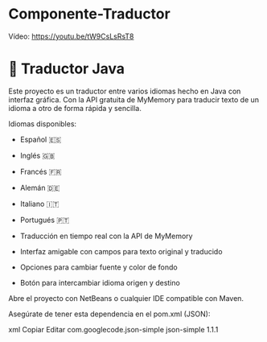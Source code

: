 # Componente-Traductor

Vídeo: https://youtu.be/tW9CsLsRsT8



# 📝 Traductor  Java

Este proyecto es un traductor entre varios idiomas hecho en Java con interfaz gráfica. Con la API gratuita de MyMemory para traducir texto de un idioma a otro de forma rápida y sencilla.



 Idiomas disponibles:

- Español 🇪🇸  
- Inglés 🇬🇧  
- Francés 🇫🇷  
- Alemán 🇩🇪  
- Italiano 🇮🇹  
- Portugués 🇵🇹



- Traducción en tiempo real con la API de MyMemory
- Interfaz amigable con campos para texto original y traducido
- Opciones para cambiar fuente y color de fondo
- Botón para intercambiar idioma origen y destino



Abre el proyecto con NetBeans o cualquier IDE compatible con Maven.

Asegúrate de tener esta dependencia en el pom.xml (JSON):

xml
Copiar
Editar
<dependency>
    <groupId>com.googlecode.json-simple</groupId>
    <artifactId>json-simple</artifactId>
    <version>1.1.1</version>
</dependency>
